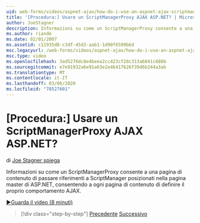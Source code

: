 ```yaml
---
uid: web-forms/videos/aspnet-ajax/how-do-i-use-an-aspnet-ajax-scriptmanagerproxy
title: '[Procedura:] Usare un ScriptManagerProxy AJAX ASP.NET? | Microsoft Docs'
author: JoeStagner
description: Informazioni su come un ScriptManagerProxy consente a una pagina di contenuto di passare riferimenti a ScriptManager posizionati nella pagina master di ASP.NET, consentendo a ogni pagina di contenuto t...
ms.author: riande
ms.date: 02/01/2007
ms.assetid: c11935d8-c3df-45d3-aab1-1d90f6599b6d
msc.legacyurl: /web-forms/videos/aspnet-ajax/how-do-i-use-an-aspnet-ajax-scriptmanagerproxy
msc.type: video
ms.openlocfilehash: 3ad5276dc8e4beea2cc423cf28c313a6041c680b
ms.sourcegitcommit: e7e91932a6e91a63e2e46417626f39d6b244a3ab
ms.translationtype: MT
ms.contentlocale: it-IT
ms.lasthandoff: 03/06/2020
ms.locfileid: "78527601"
---
```

# <a name="how-do-i-use-an-aspnet-ajax-scriptmanagerproxy"></a>[Procedura:] Usare un ScriptManagerProxy AJAX ASP.NET?

di [Joe Stagner spiega](https://github.com/JoeStagner)

Informazioni su come un ScriptManagerProxy consente a una pagina di contenuto di passare riferimenti a ScriptManager posizionati nella pagina master di ASP.NET, consentendo a ogni pagina di contenuto di definire il proprio comportamento AJAX.

[&#9654;Guarda il video (8 minuti)](https://channel9.msdn.com/Blogs/ASP-NET-Site-Videos/how-do-i-use-an-aspnet-ajax-scriptmanagerproxy)

> [!div class="step-by-step"]
> [Precedente](how-do-i-use-the-aspnet-ajax-client-library-controls.md)
> [Successivo](how-do-i-use-the-aspnet-ajax-roundedcorners-extender.md)
